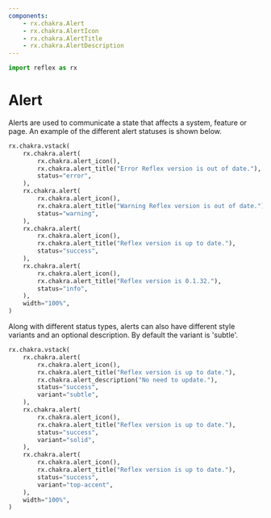 ```yaml
---
components:
    - rx.chakra.Alert
    - rx.chakra.AlertIcon
    - rx.chakra.AlertTitle
    - rx.chakra.AlertDescription
---
```


```python exec
import reflex as rx
```

# Alert

Alerts are used to communicate a state that affects a system, feature or page.
An example of the different alert statuses is shown below.

```python demo
rx.chakra.vstack(
    rx.chakra.alert(
        rx.chakra.alert_icon(),
        rx.chakra.alert_title("Error Reflex version is out of date."),
        status="error",
    ),
    rx.chakra.alert(
        rx.chakra.alert_icon(),
        rx.chakra.alert_title("Warning Reflex version is out of date."),
        status="warning",
    ),
    rx.chakra.alert(
        rx.chakra.alert_icon(),
        rx.chakra.alert_title("Reflex version is up to date."),
        status="success",
    ),
    rx.chakra.alert(
        rx.chakra.alert_icon(),
        rx.chakra.alert_title("Reflex version is 0.1.32."),
        status="info",
    ),
    width="100%",
)
```

Along with different status types, alerts can also have different style variants and an optional description.
By default the variant is 'subtle'.

```python demo
rx.chakra.vstack(
    rx.chakra.alert(
        rx.chakra.alert_icon(),
        rx.chakra.alert_title("Reflex version is up to date."),
        rx.chakra.alert_description("No need to update."),
        status="success",
        variant="subtle",
    ),
    rx.chakra.alert(
        rx.chakra.alert_icon(),
        rx.chakra.alert_title("Reflex version is up to date."),
        status="success",
        variant="solid",
    ),
    rx.chakra.alert(
        rx.chakra.alert_icon(),
        rx.chakra.alert_title("Reflex version is up to date."),
        status="success",
        variant="top-accent",
    ),
    width="100%",
)
```